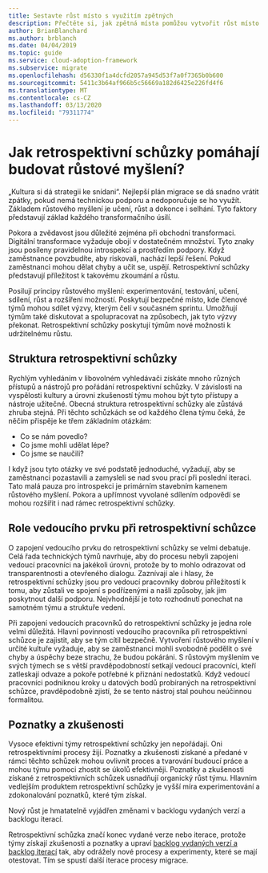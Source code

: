 ```yaml
---
title: Sestavte růst místo s využitím zpětných
description: Přečtěte si, jak zpětná místa pomůžou vytvořit růst místo a umožnit týmům vytvářet udržitelný růst.
author: BrianBlanchard
ms.author: brblanch
ms.date: 04/04/2019
ms.topic: guide
ms.service: cloud-adoption-framework
ms.subservice: migrate
ms.openlocfilehash: d56330f1a4dcfd2057a945d53f7a0f7365b0b600
ms.sourcegitcommit: 5411c3b64af966b5c56669a182d6425e226fd4f6
ms.translationtype: MT
ms.contentlocale: cs-CZ
ms.lasthandoff: 03/13/2020
ms.locfileid: "79311774"
---
```

<!-- markdownlint-disable MD026 -->

# <a name="how-do-retrospectives-help-build-a-growth-mindset"></a>Jak retrospektivní schůzky pomáhají budovat růstové myšlení?

„Kultura si dá strategii ke snídani“. Nejlepší plán migrace se dá snadno vrátit zpátky, pokud nemá technickou podporu a nedoporučuje se ho využít. Základem růstového myšlení je učení, růst a dokonce i selhání. Tyto faktory představují základ každého transformačního úsilí.

Pokora a zvědavost jsou důležité zejména při obchodní transformaci. Digitální transformace vyžaduje obojí v dostatečném množství. Tyto znaky jsou posíleny pravidelnou introspekcí a prostředím podpory. Když zaměstnance povzbudíte, aby riskovali, nachází lepší řešení. Pokud zaměstnanci mohou dělat chyby a učit se, uspějí. Retrospektivní schůzky představují příležitost k takovému zkoumání a růstu.

Posilují principy růstového myšlení: experimentování, testování, učení, sdílení, růst a rozšíření možností. Poskytují bezpečné místo, kde členové týmů mohou sdílet výzvy, kterým čelí v současném sprintu. Umožňují týmům také diskutovat a spolupracovat na způsobech, jak tyto výzvy překonat. Retrospektivní schůzky poskytují týmům nové možnosti k udržitelnému růstu.

## <a name="retrospective-structure"></a>Struktura retrospektivní schůzky

Rychlým vyhledáním v libovolném vyhledávači získáte mnoho různých přístupů a nástrojů pro pořádání retrospektivní schůzky. V závislosti na vyspělosti kultury a úrovni zkušeností týmu mohou být tyto přístupy a nástroje užitečné. Obecná struktura retrospektivní schůzky ale zůstává zhruba stejná. Při těchto schůzkách se od každého člena týmu čeká, že něčím přispěje ke třem základním otázkám:

- Co se nám povedlo?
- Co jsme mohli udělat lépe?
- Co jsme se naučili?

I když jsou tyto otázky ve své podstatě jednoduché, vyžadují, aby se zaměstnanci pozastavili a zamysleli se nad svou prací při poslední iteraci. Tato malá pauza pro introspekci je primárním stavebním kamenem růstového myšlení. Pokora a upřímnost vyvolané sdílením odpovědí se mohou rozšířit i nad rámec retrospektivní schůzky.

## <a name="leaderships-role-in-a-retrospective"></a>Role vedoucího prvku při retrospektivní schůzce

O zapojení vedoucího prvku do retrospektivní schůzky se velmi debatuje. Celá řada technických týmů navrhuje, aby do procesu nebyli zapojeni vedoucí pracovníci na jakékoli úrovni, protože by to mohlo odrazovat od transparentnosti a otevřeného dialogu. Zaznívají ale i hlasy, že retrospektivní schůzky jsou pro vedoucí pracovníky dobrou příležitostí k tomu, aby zůstali ve spojení s podřízenými a našli způsoby, jak jim poskytnout další podporu. Nejvhodnější je toto rozhodnutí ponechat na samotném týmu a struktuře vedení.

Při zapojení vedoucích pracovníků do retrospektivní schůzky je jedna role velmi důležitá. Hlavní povinností vedoucího pracovníka při retrospektivní schůzce je zajistit, aby se tým cítil bezpečně. Vytvoření růstového myšlení v určité kultuře vyžaduje, aby se zaměstnanci mohli svobodně podělit o své chyby a úspěchy beze strachu, že budou pokáráni. S růstovým myšlením ve svých týmech se s větší pravděpodobností setkají vedoucí pracovníci, kteří zatleskají odvaze a pokoře potřebné k přiznání nedostatků. Když vedoucí pracovníci podniknou kroky u datových bodů probíraných na retrospektivní schůzce, pravděpodobně zjistí, že se tento nástroj stal pouhou neúčinnou formalitou.

## <a name="lessons-learned"></a>Poznatky a zkušenosti

Vysoce efektivní týmy retrospektivní schůzky jen nepořádají. Oni retrospektivními procesy žijí. Poznatky a zkušenosti získané a předané v rámci těchto schůzek mohou ovlivnit proces a tvarování budoucí práce a mohou týmu pomoci zhostit se úkolů efektivněji. Poznatky a zkušenosti získané z retrospektivních schůzek usnadňují organický růst týmu. Hlavním vedlejším produktem retrospektivní schůzky je vyšší míra experimentování a zdokonalování poznatků, které tým získal.

Nový růst je hmatatelně vyjádřen změnami v backlogu vydaných verzí a backlogu iterací.

Retrospektivní schůzka značí konec vydané verze nebo iterace, protože týmy získají zkušenosti a poznatky a upraví [backlog vydaných verzí a backlog iterací](../assess/release-iteration-backlog.md) tak, aby odrážely nové procesy a experimenty, které se mají otestovat. Tím se spustí další iterace procesy migrace.
